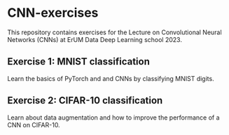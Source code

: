 # CNN-exercises
This repository contains exercises for the Lecture on Convolutional Neural Networks (CNNs) at ErUM Data Deep Learning school 2023.

## Exercise 1: MNIST classification
Learn the basics of PyTorch and and CNNs by classifying MNIST digits.

## Exercise 2: CIFAR-10 classification
Learn about data augmentation and how to improve the performance of a CNN on CIFAR-10.

